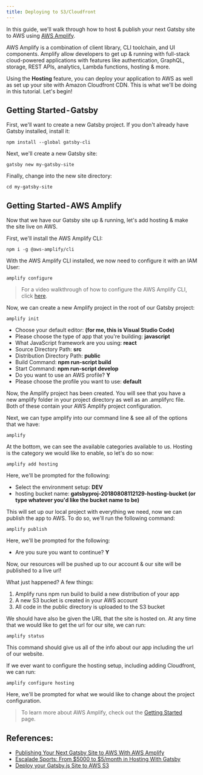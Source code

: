 ```yaml
---
title: Deploying to S3/Cloudfront
---
```


In this guide, we'll walk through how to host & publish your next Gatsby site to AWS using [AWS Amplify](https://aws-amplify.github.io/).

AWS Amplify is a combination of client library, CLI toolchain, and UI components. Amplify allow developers to get up & running with full-stack cloud-powered applications with features like authentication, GraphQL, storage, REST APIs, analytics, Lambda functions, hosting & more.

Using the **Hosting** feature, you can deploy your application to AWS as well as set up your site with Amazon Cloudfront CDN. This is what we'll be doing in this tutorial. Let's begin!

## Getting Started - Gatsby

First, we'll want to create a new Gatsby project. If you don't already have Gatsby installed, install it:

```shell
npm install --global gatsby-cli
```

Next, we'll create a new Gatsby site:

```shell
gatsby new my-gatsby-site
```

Finally, change into the new site directory:

```shell
cd my-gatsby-site
```

## Getting Started - AWS Amplify

Now that we have our Gatsby site up & running, let's add hosting & make the site live on AWS.

First, we'll install the AWS Amplify CLI:

```shell
npm i -g @aws-amplify/cli
```

With the AWS Amplify CLI installed, we now need to configure it with an IAM User:

```shell
amplify configure
```

> For a video walkthrough of how to configure the AWS Amplify CLI, click [here](https://www.youtube.com/watch?v=fWbM5DLh25U).

Now, we can create a new Amplify project in the root of our Gatsby project:

```shell
amplify init
```

- Choose your default editor: **(for me, this is Visual Studio Code)**
- Please choose the type of app that you're building: **javascript**
- What JavaScript framework are you using: **react**
- Source Directory Path: **src**
- Distribution Directory Path: **public**
- Build Command: **npm run-script build**
- Start Command: **npm run-script develop**
- Do you want to use an AWS profile? **Y**
- Please choose the profile you want to use: **default**

Now, the Amplify project has been created. You will see that you have a new amplify folder in your project directory as well as an .amplifyrc file. Both of these contain your AWS Amplify project configuration.

Next, we can type amplify into our command line & see all of the options that we have:

```shell
amplify
```

At the bottom, we can see the available categories available to us. Hosting is the category we would like to enable, so let's do so now:

```shell
amplify add hosting
```

Here, we'll be prompted for the following:

- Select the environment setup: **DEV**
- hosting bucket name: **gatsbyproj-20180808112129-hosting-bucket (or type whatever you'd like the bucket name to be)**

This will set up our local project with everything we need, now we can publish the app to AWS. To do so, we'll run the following command:

```shell
amplify publish
```

Here, we'll be prompted for the following:

- Are you sure you want to continue? **Y**

Now, our resources will be pushed up to our account & our site will be published to a live url!

What just happened? A few things:

1. Amplify runs npm run build to build a new distribution of your app
2. A new S3 bucket is created in your AWS account
3. All code in the public directory is uploaded to the S3 bucket

We should have also be given the URL that the site is hosted on. At any time that we would like to get the url for our site, we can run:

```shell
amplify status
```

This command should give us all of the info about our app including the url of our website.

If we ever want to configure the hosting setup, including adding Cloudfront, we can run:

```shell
amplify configure hosting
```

Here, we'll be prompted for what we would like to change about the project configuration.

> To learn more about AWS Amplify, check out the [Getting Started](https://aws-amplify.github.io/media/get_started) page.

## References:

- [Publishing Your Next Gatsby Site to AWS With AWS Amplify](https://www.gatsbyjs.org/blog/2018-08-24-gatsby-aws-hosting/)
- [Escalade Sports: From $5000 to $5/month in Hosting With Gatsby](https://www.gatsbyjs.org/blog/2018-06-14-escalade-sports-from-5000-to-5-in-hosting/)
- [Deploy your Gatsby.js Site to AWS S3](https://benenewton.com/deploy-your-gatsby-js-site-to-aws-s-3)
